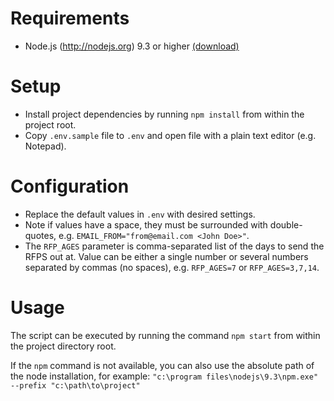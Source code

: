 # Requirements
- Node.js (http://nodejs.org) 9.3 or higher [(download)](http://nodejs.org)

# Setup
- Install project dependencies by running `npm install` from within the project root.
- Copy `.env.sample` file to `.env` and open file with a plain text editor (e.g. Notepad).

# Configuration
- Replace the default values in `.env` with desired settings.
- Note if values have a space, they must be surrounded with double-quotes, e.g. `EMAIL_FROM="from@email.com <John Doe>"`.
- The `RFP_AGES` parameter is comma-separated list of the days to send the RFPS out at. Value can be either a single number or several numbers separated by commas (no spaces), e.g. `RFP_AGES=7` or `RFP_AGES=3,7,14`.

# Usage
The script can be executed by running the command `npm start` from within the project directory root.

If the `npm` command is not available, you can also use the absolute path of the node installation, for example:
`"c:\program files\nodejs\9.3\npm.exe" --prefix "c:\path\to\project"`
